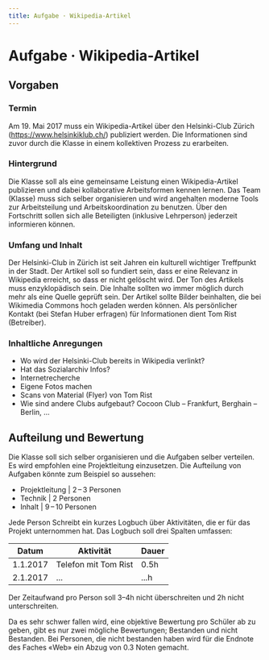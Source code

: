 ```yaml
---
title: Aufgabe · Wikipedia-Artikel
---
```

# Aufgabe · Wikipedia-Artikel
<div class='header'></div>

## Vorgaben
### Termin
Am 19. Mai 2017 muss ein Wikipedia-Artikel über den Helsinki-Club Zürich (https://www.helsinkiklub.ch/) publiziert werden. Die Informationen sind zuvor durch die Klasse in einem kollektiven Prozess zu erarbeiten.

### Hintergrund
Die Klasse soll als eine gemeinsame Leistung einen Wikipedia-Artikel publizieren und dabei kollaborative Arbeitsformen kennen lernen. Das Team (Klasse) muss sich selber organisieren und wird angehalten moderne Tools zur Arbeitsteilung und Arbeitskoordination zu benutzen. Über den Fortschritt sollen sich alle Beteiligten (inklusive Lehrperson) jederzeit informieren können.

### Umfang und Inhalt
Der Helsinki-Club in Zürich ist seit Jahren ein kulturell wichtiger Treffpunkt in der Stadt. Der Artikel soll so fundiert sein, dass er eine Relevanz in Wikipedia erreicht, so dass er nicht gelöscht wird. Der Ton des Artikels muss enzyklopädisch sein. Die Inhalte sollten wo immer möglich durch mehr als eine Quelle geprüft sein. Der Artikel sollte Bilder beinhalten, die bei Wikimedia Commons hoch geladen werden können. Als persönlicher Kontakt (bei Stefan Huber erfragen) für Informationen dient Tom Rist (Betreiber).



### Inhaltliche Anregungen
* Wo wird der Helsinki-Club bereits in Wikipedia verlinkt?
* Hat das Sozialarchiv Infos?
* Internetrecherche
* Eigene Fotos machen
* Scans von Material (Flyer) von Tom Rist
* Wie sind andere Clubs aufgebaut? Cocoon Club – Frankfurt, Berghain – Berlin, ...


<div class='header'></div>

## Aufteilung und Bewertung
Die Klasse soll sich selber organisieren und die Aufgaben selber verteilen. Es wird empfohlen eine Projektleitung einzusetzen. Die Aufteilung von Aufgaben könnte zum Beispiel so aussehen:
* Projektleitung | 2 – 3 Personen
* Technik | 2 Personen
* Inhalt | 9 – 10 Personen



Jede Person Schreibt ein kurzes Logbuch über Aktivitäten, die er für das Projekt unternommen hat. Das Logbuch soll drei Spalten umfassen:

| Datum       | Aktivität               | Dauer            |
|-------------|----------------------|----------|
| 1.1.2017      | Telefon mit Tom Rist | 0.5h |
| 2.1.2017      | ... | ...h |

Der Zeitaufwand pro Person soll 3–4h nicht überschreiten und 2h nicht unterschreiten.


Da es sehr schwer fallen wird, eine objektive Bewertung pro Schüler ab zu geben, gibt es nur zwei mögliche Bewertungen; Bestanden und nicht Bestanden. Bei Personen, die nicht bestanden haben wird für die Endnote des Faches «Web» ein Abzug von 0.3 Noten gemacht.
